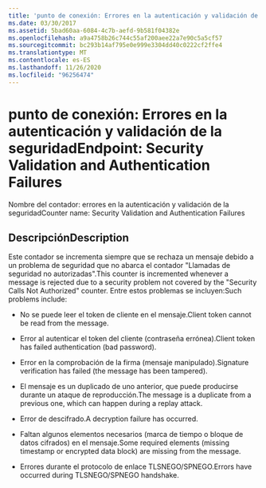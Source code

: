 ```yaml
---
title: 'punto de conexión: Errores en la autenticación y validación de la seguridad'
ms.date: 03/30/2017
ms.assetid: 5bad60aa-6084-4c7b-aefd-9b581f04382e
ms.openlocfilehash: a9a4758b26c744c55af200aee22a7e90c5a5cf57
ms.sourcegitcommit: bc293b14af795e0e999e3304dd40c0222cf2ffe4
ms.translationtype: MT
ms.contentlocale: es-ES
ms.lasthandoff: 11/26/2020
ms.locfileid: "96256474"
---
```

# <a name="endpoint-security-validation-and-authentication-failures"></a><span data-ttu-id="20446-102">punto de conexión: Errores en la autenticación y validación de la seguridad</span><span class="sxs-lookup"><span data-stu-id="20446-102">Endpoint: Security Validation and Authentication Failures</span></span>

<span data-ttu-id="20446-103">Nombre del contador: errores en la autenticación y validación de la seguridad</span><span class="sxs-lookup"><span data-stu-id="20446-103">Counter name: Security Validation and Authentication Failures</span></span>  
  
## <a name="description"></a><span data-ttu-id="20446-104">Descripción</span><span class="sxs-lookup"><span data-stu-id="20446-104">Description</span></span>  

 <span data-ttu-id="20446-105">Este contador se incrementa siempre que se rechaza un mensaje debido a un problema de seguridad que no abarca el contador "Llamadas de seguridad no autorizadas".</span><span class="sxs-lookup"><span data-stu-id="20446-105">This counter is incremented whenever a message is rejected due to a security problem not covered by the "Security Calls Not Authorized" counter.</span></span> <span data-ttu-id="20446-106">Entre estos problemas se incluyen:</span><span class="sxs-lookup"><span data-stu-id="20446-106">Such problems include:</span></span>  
  
- <span data-ttu-id="20446-107">No se puede leer el token de cliente en el mensaje.</span><span class="sxs-lookup"><span data-stu-id="20446-107">Client token cannot be read from the message.</span></span>  
  
- <span data-ttu-id="20446-108">Error al autenticar el token del cliente (contraseña errónea).</span><span class="sxs-lookup"><span data-stu-id="20446-108">Client token has failed authentication (bad password).</span></span>  
  
- <span data-ttu-id="20446-109">Error en la comprobación de la firma (mensaje manipulado).</span><span class="sxs-lookup"><span data-stu-id="20446-109">Signature verification has failed (the message has been tampered).</span></span>  
  
- <span data-ttu-id="20446-110">El mensaje es un duplicado de uno anterior, que puede producirse durante un ataque de reproducción.</span><span class="sxs-lookup"><span data-stu-id="20446-110">The message is a duplicate from a previous one, which can happen during a replay attack.</span></span>  
  
- <span data-ttu-id="20446-111">Error de descifrado.</span><span class="sxs-lookup"><span data-stu-id="20446-111">A decryption failure has occurred.</span></span>  
  
- <span data-ttu-id="20446-112">Faltan algunos elementos necesarios (marca de tiempo o bloque de datos cifrados) en el mensaje.</span><span class="sxs-lookup"><span data-stu-id="20446-112">Some required elements (missing timestamp or encrypted data block) are missing from the message.</span></span>  
  
- <span data-ttu-id="20446-113">Errores durante el protocolo de enlace TLSNEGO/SPNEGO.</span><span class="sxs-lookup"><span data-stu-id="20446-113">Errors have occurred during TLSNEGO/SPNEGO handshake.</span></span>
